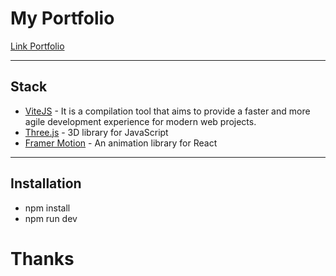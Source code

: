 <h1>My Portfolio</h1>


  <a href="https://miguelalvarez-i4v16ii74-luis-miguels-projects-78223984.vercel.app/" >Link Portfolio</a> 

<hr/>
<h2>Stack</h2>

<ul>
  <li> <a href="https://vitejs.dev/" >ViteJS</a> - It is a compilation tool that aims to provide a faster and more agile development experience for modern web projects. </li>
  <li> <a href="https://threejs.org/" >Three.js</a> - 3D library for JavaScript  </li>
  <li> <a href="https://www.framer.com/motion/" >Framer Motion</a> - An animation library for React </li>
</ul>

<hr/>

<h2>Installation</h2>

<ul>
  <li> npm install </li>
  <li> npm run dev </li>
</ul>

<h1>Thanks</h1>


